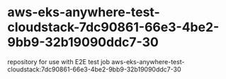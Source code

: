 # aws-eks-anywhere-test-cloudstack-7dc90861-66e3-4be2-9bb9-32b19090ddc7-30
repository for use with E2E test job aws-eks-anywhere-test-cloudstack:7dc90861-66e3-4be2-9bb9-32b19090ddc7-30
